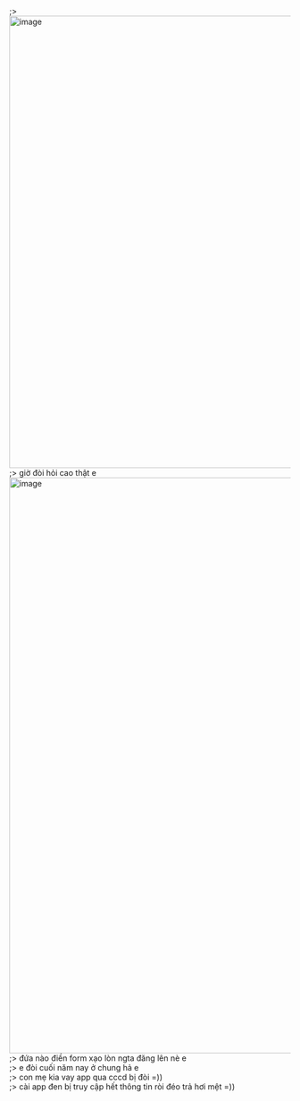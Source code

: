 ;> <img width="1044" height="809" alt="image" src="https://github.com/user-attachments/assets/4063af37-3474-4342-b7ed-79bed4b65472" /><br>
;> giờ đòi hỏi cao thật e<br>
<img width="988" height="1030" alt="image" src="https://github.com/user-attachments/assets/4578e191-73d2-417e-b33d-e352fc0d6942" /><br>
;> đứa nào điền form xạo lòn ngta đăng lên nè e<br>
;> e đòi cuối năm nay ở chung hả e<br>
;> con mẹ kia vay app qua cccd bị đòi =))<br>
;> cài app đen bị truy cập hết thông tin ròi đéo trả hơi mệt =))
